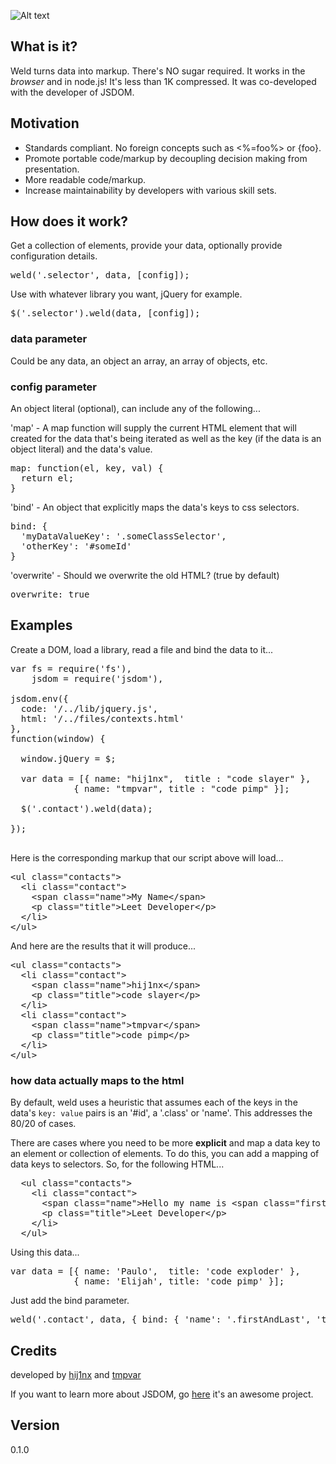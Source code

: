 ![Alt text](https://github.com/hij1nx/Weld/raw/master/demo/public/img/weld.png)<br/>

## What is it?

Weld turns data into markup. There's NO sugar required. It works in the *browser* and in node.js! It's less than 1K compressed. It was co-developed with the developer of JSDOM.

## Motivation

- Standards compliant. No foreign concepts such as <%=foo%> or {foo}.
- Promote portable code/markup by decoupling decision making from presentation.
- More readable code/markup.
- Increase maintainability by developers with various skill sets.

## How does it work?

Get a collection of elements, provide your data, optionally provide configuration details.
<pre>
weld('.selector', data, [config]);
</pre>

Use with whatever library you want, jQuery for example.
<pre>
$('.selector').weld(data, [config]);
</pre>

### data parameter
Could be any data, an object an array, an array of objects, etc.

### config parameter
An object literal (optional), can include any of the following...

'map' - A map function will supply the current HTML element that will created for the data that's being iterated as well as the key (if the data is an object literal) and the data's value.

<pre>map: function(el, key, val) { 
  return el; 
}
</pre>

'bind' - An object that explicitly maps the data's keys to css selectors.
<pre>bind: { 
  'myDataValueKey': '.someClassSelector',
  'otherKey': '#someId'
}
</pre> 

'overwrite' - Should we overwrite the old HTML? (true by default)
<pre>overwrite: true
</pre>

## Examples

Create a DOM, load a library, read a file and bind the data to it...
<pre>
var fs = require(&#x27;fs&#x27;),
    jsdom = require(&#x27;jsdom&#x27;),

jsdom.env({
  code: &#x27;/../lib/jquery.js&#x27;,
  html: &#x27;/../files/contexts.html&#x27;
},
function(window) {

  window.jQuery = $;
  
  var data = [{ name: &quot;hij1nx&quot;,  title : &quot;code slayer&quot; },
            { name: &quot;tmpvar&quot;, title : &quot;code pimp&quot; }];

  $(&#x27;.contact&#x27;).weld(data);

});

</pre>

Here is the corresponding markup that our script above will load...
<pre>
&lt;ul class=&quot;contacts&quot;&gt;
  &lt;li class=&quot;contact&quot;&gt;
    &lt;span class=&quot;name&quot;&gt;My Name&lt;/span&gt;
    &lt;p class=&quot;title&quot;&gt;Leet Developer&lt;/p&gt;
  &lt;/li&gt;
&lt;/ul&gt;
</pre>

And here are the results that it will produce...
<pre>
&lt;ul class=&quot;contacts&quot;&gt;
  &lt;li class=&quot;contact&quot;&gt;
    &lt;span class=&quot;name&quot;&gt;hij1nx&lt;/span&gt;
    &lt;p class=&quot;title&quot;&gt;code slayer&lt;/p&gt;
  &lt;/li&gt;
  &lt;li class=&quot;contact&quot;&gt;
    &lt;span class=&quot;name&quot;&gt;tmpvar&lt;/span&gt;
    &lt;p class=&quot;title&quot;&gt;code pimp&lt;/p&gt;
  &lt;/li&gt;  
&lt;/ul&gt;
</pre>

### how data actually maps to the html

By default, weld uses a heuristic that assumes each of the keys in the data's `key: value` pairs is an '#id', a '.class' or 'name'. This addresses the 80/20 of cases. 

There are cases where you need to be more <b>explicit</b> and map a data key to an element or collection of elements. To do this, you can add a mapping of data keys to selectors. So, for the following HTML...

<pre>
  &lt;ul class=&quot;contacts&quot;&gt;
    &lt;li class=&quot;contact&quot;&gt;
      &lt;span class=&quot;name&quot;&gt;Hello my name is &lt;span class=&quot;firstAndLast&quot;&gt;My Name&lt;/span&gt;&lt;/span&gt;
      &lt;p class=&quot;title&quot;&gt;Leet Developer&lt;/p&gt;
    &lt;/li&gt;
  &lt;/ul&gt;
</pre>

Using this data...
<pre>
var data = [{ name: &#x27;Paulo&#x27;,  title: &#x27;code exploder&#x27; },
            { name: &#x27;Elijah&#x27;, title: &#x27;code pimp&#x27; }];  
</pre>

Just add the bind parameter.
<pre>
weld(&#x27;.contact&#x27;, data, { bind: { &#x27;name&#x27;: &#x27;.firstAndLast&#x27;, &#x27;title&#x27;: &#x27;.title&#x27; } });
</pre>

## Credits
developed by [hij1nx][2] and [tmpvar][3]

If you want to learn more about JSDOM, go [here][1] it's an awesome project.

## Version
0.1.0

[1]: https://github.com/tmpvar/jsdom
[2]: http://twitter.com/hij1nx
[3]: http://twitter.com/tmpvar
